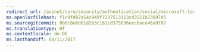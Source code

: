 ```yaml
---
redirect_url: /aspnet/core/security/authentication/social/microsoft-logins
ms.openlocfilehash: f1c9fd87a54c949f7237513113cd3511b73697d5
ms.sourcegitcommit: 0b6c8e6d81d2b3c161cd375036eecbace46a9707
ms.translationtype: HT
ms.contentlocale: de-DE
ms.lasthandoff: 08/11/2017
---
```

